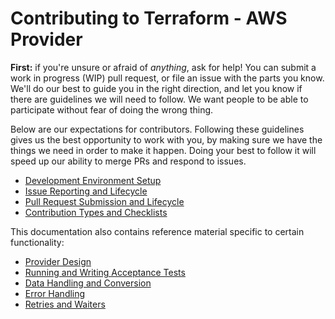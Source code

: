 # Contributing to Terraform - AWS Provider

**First:** if you're unsure or afraid of _anything_, ask for help! You can
submit a work in progress (WIP) pull request, or file an issue with the parts
you know. We'll do our best to guide you in the right direction, and let you
know if there are guidelines we will need to follow. We want people to be able
to participate without fear of doing the wrong thing.

Below are our expectations for contributors. Following these guidelines gives us
the best opportunity to work with you, by making sure we have the things we need
in order to make it happen. Doing your best to follow it will speed up our
ability to merge PRs and respond to issues.

- [Development Environment Setup](DEVELOPMENT.md)
- [Issue Reporting and Lifecycle](contributing/issue-reporting-and-lifecycle.md)
- [Pull Request Submission and Lifecycle](contributing/pullrequest-submission-and-lifecycle.md)
- [Contribution Types and Checklists](contributing/contribution-checklists.md)

This documentation also contains reference material specific to certain functionality:

- [Provider Design](contributing/provider-design.md)
- [Running and Writing Acceptance Tests](contributing/running-and-writing-acceptance-tests.md)
- [Data Handling and Conversion](contributing/data-handling-and-conversion.md)
- [Error Handling](contributing/error-handling.md)
- [Retries and Waiters](contributing/retries-and-waiters.md)
